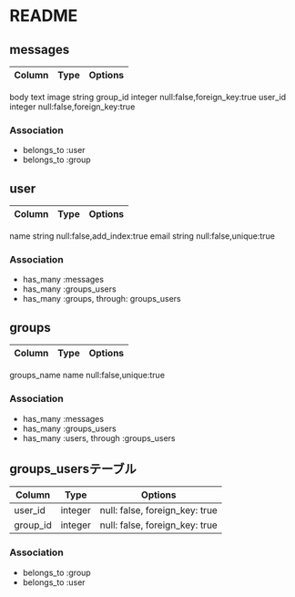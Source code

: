 # README

## messages

|Column|Type|Options|
|------|----|-------|
body text
image string
group_id integer null:false,foreign_key:true
user_id integer null:false,foreign_key:true

### Association
- belongs_to :user
- belongs_to :group

## user

|Column|Type|Options|
|------|----|-------|
name string null:false,add_index:true
email string null:false,unique:true



### Association
- has_many :messages
- has_many :groups_users
- has_many :groups, through: groups_users

## groups

|Column|Type|Options|
|------|----|-------|
groups_name name null:false,unique:true

### Association
- has_many :messages
- has_many :groups_users
- has_many :users, through :groups_users

## groups_usersテーブル

|Column|Type|Options|
|------|----|-------|
|user_id|integer|null: false, foreign_key: true|
|group_id|integer|null: false, foreign_key: true|

### Association
- belongs_to :group
- belongs_to :user